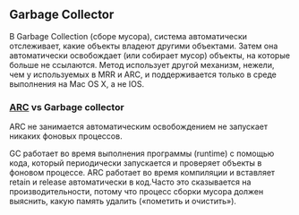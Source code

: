 ## Garbage Collector

В Garbage Collection (сборе мусора), система автоматически отслеживает, какие объекты владеют другими объектами. Затем она автоматически освобождает (или собирает мусор) объекты, на которые больше не ссылаются. Метод использует другой механизм, нежели, чем у используемых в MRR и ARC, и поддерживается только в среде выполнения на Mac OS X, а не IOS.

### [ARC](./3.1.3.1%20RefCountIniOS/3.1.3.1.1%20ARC.md) vs Garbage collector

ARC не занимается автоматическим освобождением не запускает никаких фоновых процессов. 

GC работает во время выполнения программы (runtime) с помощью кода, который периодически запускается и проверяет объекты в фоновом процессе. ARC работает во время компиляции и вставляет retain и release автоматически в код.Часто это сказывается на производительности, потому что процесс сборки мусора должен выяснить, какую память удалить («пометить и очистить»).







